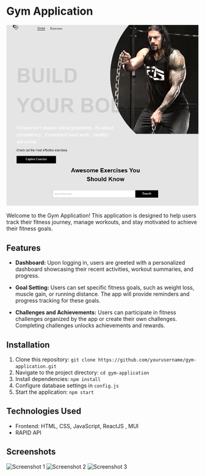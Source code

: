 # Gym Application

![App Screenshot](1.png)

Welcome to the Gym Application! This application is designed to help users track their fitness journey, manage workouts, and stay motivated to achieve their fitness goals.

## Features

- **Dashboard:** Upon logging in, users are greeted with a personalized dashboard showcasing their recent activities, workout summaries, and progress.

- **Goal Setting:** Users can set specific fitness goals, such as weight loss, muscle gain, or running distance. The app will provide reminders and progress tracking for these goals.

- **Challenges and Achievements:** Users can participate in fitness challenges organized by the app or create their own challenges. Completing challenges unlocks achievements and rewards.

## Installation

1. Clone this repository: `git clone https://github.com/yourusername/gym-application.git`
2. Navigate to the project directory: `cd gym-application`
3. Install dependencies: `npm install`
4. Configure database settings in `config.js`
5. Start the application: `npm start`

## Technologies Used

- Frontend: HTML, CSS, JavaScript, ReactJS , MUI
- RAPID API

## Screenshots

![Screenshot 1](fitnessapp\1.png)
![Screenshot 2](fitnessapp\2.png)
![Screenshot 3](fitnessapp\3.png)